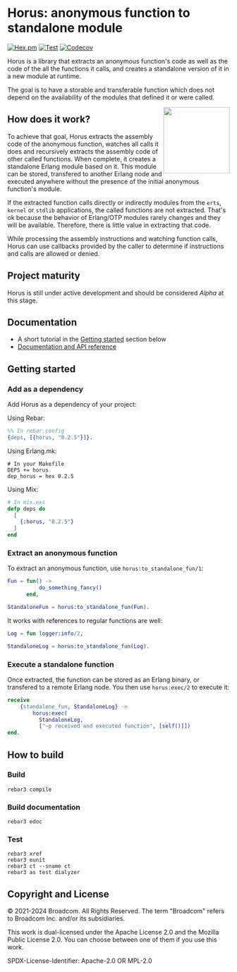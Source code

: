 # Horus: anonymous function to standalone module

[![Hex.pm](https://img.shields.io/hexpm/v/horus)](https://hex.pm/packages/horus/)
[![Test](https://github.com/rabbitmq/horus/actions/workflows/test.yaml/badge.svg)](https://github.com/rabbitmq/horus/actions/workflows/test.yaml)
[![Codecov](https://codecov.io/gh/rabbitmq/horus/branch/main/graph/badge.svg?token=R0OGKZ2RK2)](https://codecov.io/gh/rabbitmq/horus)

Horus is a library that extracts an anonymous function's code as well as the
code of the all the functions it calls, and creates a standalone version of it
in a new module at runtime.

The goal is to have a storable and transferable function which does not depend
on the availability of the modules that defined it or were called.

<img align="right" height="150" src="/doc/horus-logo.svg">

## How does it work?

To achieve that goal, Horus extracts the assembly code of the anonymous
function, watches all calls it does and recursively extracts the assembly code
of other called functions. When complete, it creates a standalone Erlang module
based on it. This module can be stored, transfered to another Erlang node and
executed anywhere without the presence of the initial anonymous function's
module.

If the extracted function calls directly or indirectly modules from the `erts`,
`kernel` or `stdlib` applications, the called functions are not extracted.
That's ok because the behavior of Erlang/OTP modules rarely changes and they
will be available. Therefore, there is little value in extracting that code.

While processing the assembly instructions and watching function calls, Horus
can use callbacks provided by the caller to determine if instructions and calls
are allowed or denied.

## Project maturity

Horus is still under active development and should be considered *Alpha* at
this stage.

## Documentation

* A short tutorial in the [Getting started](#getting-started) section below
* [Documentation and API reference](https://rabbitmq.github.io/horus/)

## Getting started

### Add as a dependency

Add Horus as a dependency of your project:

Using Rebar:

```erlang
%% In rebar.config
{deps, [{horus, "0.2.5"}]}.
```

Using Erlang.mk:

```make
# In your Makefile
DEPS += horus
dep_horus = hex 0.2.5
```

Using Mix:

```elixir
# In mix.exs
defp deps do
  [
    {:horus, "0.2.5"}
  ]
end
```

### Extract an anonymous function

To extract an anonymous function, use `horus:to_standalone_fun/1`:

```erlang
Fun = fun() ->
          do_something_fancy()
      end,

StandaloneFun = horus:to_standalone_fun(Fun).
```

It works with references to regular functions are well:

```erlang
Log = fun logger:info/2,

StandaloneLog = horus:to_standalone_fun(Log).
```

### Execute a standalone function

Once extracted, the function can be stored as an Erlang binary, or transfered
to a remote Erlang node. You then use `horus:exec/2` to execute it:

```erlang
receive
    {standalone_fun, StandaloneLog} ->
        horus:exec(
          StandaloneLog,
          ["~p received and executed function", [self()]])
end.
```

## How to build

### Build

```
rebar3 compile
```

### Build documentation

```
rebar3 edoc
```

### Test

```
rebar3 xref
rebar3 eunit
rebar3 ct --sname ct
rebar3 as test dialyzer
```

## Copyright and License

© 2021-2024 Broadcom. All Rights Reserved. The term "Broadcom" refers to
Broadcom Inc. and/or its subsidiaries.

This work is dual-licensed under the Apache License 2.0 and the Mozilla Public
License 2.0. You can choose between one of them if you use this work.

SPDX-License-Identifier: Apache-2.0 OR MPL-2.0
